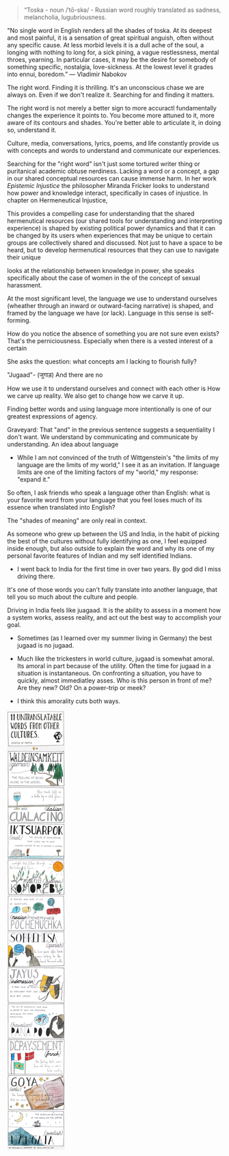 


> “Toska - noun /ˈtō-skə/ - Russian word roughly translated as sadness, melancholia, lugubriousness.  


> 
  "No single word in English renders all the shades of toska. At its deepest and most painful, it is a sensation of great spiritual anguish, often without any specific cause. At less morbid levels it is a dull ache of the soul, a longing with nothing to long for, a sick pining, a vague restlessness, mental throes, yearning. In particular cases, it may be the desire for somebody of something specific, nostalgia, love-sickness. At the lowest level it grades into ennui, boredom.”
  ― Vladimir Nabokov

The right word. Finding it is thrilling. It's an unconscious chase we are always on. Even if we don't realize it. Searching for and finding it matters.

The right word is not merely a better sign to more accuractl fundamentally changes the experience it points to. You become more attuned to it, more aware of its contours and shades. You're better able to articulate it, in doing so, understand it. 

Culture, media, conversations, lyrics, poems, and life constantly provide us with concepts and words to understand and communicate our experiences. 

Searching for the "right word" isn't just some tortured writer thing or puritanical academic obtuse nerdiness. Lacking a word or a concept, a gap in our shared conceptual resources can cause immense harm. In her work *Epistemic Injustice* the philosopher Miranda Fricker looks to understand how power and knowledge interact, specifically in cases of injustice. In chapter on Hermeneutical Injustice, 

This provides a compelling case for understanding that the shared hermenutical resources (our shared tools for understanding and interpreting experience) is shaped by existing political power dynamics and that it can be changed by its users when experiences that may be unique to certain groups are collectively shared and discussed. Not just to have a space to be heard, but to develop hermenutical resources that they can use to navigate their unique  

looks at the relationship between knowledge in power, she speaks specifically about the case of women in the  of the concept of sexual harassment. 

At the most significant level, the language we use to understand ourselves (wheather through an inward or outward-facing narrative) is shaped, and framed by the language we have (or lack). Language in this sense is self-forming. 

How do you notice the absence of something you are not sure even exists? That's the perniciousness. Especially when there is a vested interest of a certain 

She asks the question: what concepts am I lacking to flourish fully? 



"Jugaad"- (जुगाड़)
And there are no 



How we use it to understand ourselves and connect with each other is How we carve up reality. We also get to change how we carve it up. 

Finding better words and using language more intentionally is one of our greatest expressions of agency. 


Graveyard:
That "and" in the previous sentence suggests a sequentiality I don't want. We understand by communicating and communicate by understanding. 
An idea about language

- While I am not convinced of the truth of Wittgenstein's  "the limits of my language are the limits of my world," I see it as an invitation. If language limits are one of the limiting factors of my "world," my response: "expand it." 

So often, I ask friends who speak a language other than English: what is your favorite word from your language that you feel loses much of its essence when translated into English? 





The "shades of meaning" are only real in context. 

As someone who grew up between the US and India, in the habit of picking the best of the cultures without fully identifying as one, I feel equipped inside enough, but also outside to explain the word and why its one of my personal favorite features of Indian and my self identified Indians. 


- I went back to India for the first time in over two years. By god did I miss driving there. 

It's one of those words you can't fully translate into another language, that tell you so much about the culture and people. 


Driving in India feels like juagaad. It is the ability to assess in a moment how a system works, assess reality, and act out the best way to accomplish your goal. 

- Sometimes (as I learned over my summer living in Germany) the best jugaad is no jugaad. 
- Much like the trickesters in world culture, jugaad is somewhat amoral. Its amoral in part because of the utility. Often the time for jugaad in a situation is instantaneous. On confronting a situation, you have to quickly, almost immediatley asses. Who is this person in front of me? Are they new? Old? On a power-trip or meek? 


- I think this amorality cuts both ways. 




![](digital-garden/Images/11-untranslatable-words-from-other-cultures_52152bbe65e85_w587.webp)